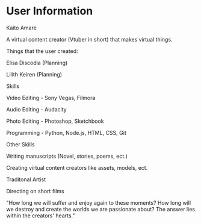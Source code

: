# User Information
Kaito Amare


A virtual content creator (Vtuber in short) that makes virtual things.


Things that the user created:


Elisa Discodia (Planning)

Lilith Keiren (Planning)


Skills


Video Editing - Sony Vegas, Filmora

Audio Editing - Audacity

Photo Editing - Photoshop, Sketchbook


Programming - Python, Node.js, HTML, CSS, Git


Other Skills


Writing manuscripts (Novel, stories, poems, ect.)

Creating virtual content creators like assets, models, ect.

Traditonal Artist

Directing on short films


"How long we will suffer and enjoy again to these moments? How long will we destroy and create the worlds we are passionate about? The answer lies within the creators' hearts."
